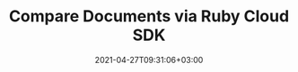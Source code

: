 ---
############################# Static ############################
layout: "product"
date: 2021-04-27T09:31:06+03:00
draft: false

product: "Comparison"
product_tag: "comparison"
platform: "Ruby"
platform_tag: "ruby"

############################# Head ############################
head_title: "Ruby Document Comparison Cloud SDK for PDF Word Excel HTML Images"
head_description: "Compare images and documents with Ruby Cloud SDK &amp; REST APIs. Compare HTML, Word, Excel, Presentations, Outlook emails, PDF &amp; image file formats."

############################# Header ############################
title: "Compare Documents via Ruby Cloud SDK"
description: "Build corporate document comparison tools using REST API. Works as a comprehensive solution for all major file formats.‎‎"
button:
    enable: true

############################# SubMenu ############################
submenu:
    enable: true
    
    left:
        img_alt: "GroupDocs.Comparison Cloud SDK for Ruby"
        image: "/sdk/272x272/groupdocs_comparison-for-ruby.webp"
        product: "GroupDocs.Comparison"
        platform: "Ruby"

    middle:
        button:
            # button loop
            - link: "#overview"
              text: "Overview"

            # button loop
            - link: "#features"
              text: "Features"


            # button loop
            - link: "https://docs.groupdocs.cloud/comparison/release-notes/"
              text: "Release Notes"

            # button loop
            - link: "https://purchase.groupdocs.cloud/pricing"
              text: "Pricing"

    right:
        link_download: "https://groupdocscloud.github.io/"
        link_learn: "https://docs.groupdocs.cloud/comparison/"
        link_buy: "https://purchase.groupdocs.cloud/buy"

############################# Overview ############################
overview:
    enable: true
    content: |
      GroupDocs.Comparison for Cloud is a REST API that enables your Ruby applications to fetch two ‎documents of supported file format, compare those ‎same format documents and find differences ‎between them. The SDK allows you to make a resultant file and enables you to ‎accept or reject the ‎retrieved changes. Our Document Comparison SDK allows easy integration ‎into your existing Ruby ‎applications, to empower your end-users to compare documents, spreadsheets, ‎presentations, ‎Microsoft Visio diagrams, emails, and files of many other formats.‎‎‎
    tabs:
      enable: true
      
      ## TAB ONE ##
      tab_one:
        description: |
          An overview of the features supported by the document comparison Cloud API.
      
        left:
          enable: true
          table:
            # table loop
            - icon: "fas fa-check"
              title: "Accept retrieved changes"
              
            # table loop
            - icon: "fas fa-bookmark-o"
              title: "Document Resources"
              content: |
                * Result document
                * Stream of result
                * Images of result

        right:
          enable: true
          table:
            # table loop
            - icon: "fas fa-trash-o"
              title: "Reject retrieved changes"
              
            # table loop
            - icon: "fas fa-retweet"
              title: "Changes Resources"
              content: |
                * Get changes
                * Update changes

      ## TAB TWO ##
      tab_two:
        description: |
          Document comparison Cloud API supported formats.

        left:
          enable: true
          table:
            # table loop
            - title: "Microsoft Office Formats"
              content: |
                * **Word**: DOC, DOCX, DOT, DOTX, DOCM, DOTM, RTF
                * **Excel**: XLS, XLSX, XLSM, XLSB, XLS2003
                * **PowerPoint**: PPT, PPTX, PPS, PPSX
                * **Outlook**: EML, EMLX, MSG

        right:
          enable: true
          table:
            # table loop
            - title: "Other Formats"
              content: |
                * **OpenDocument**: ODT, OTT, ODS, ODP, OTP
                * **Web**: HTM, HTML, MHTML
                        * **Fixed Layout**: PDF
                * **Image Files**: JPEG, BMP, PNG, GIF
                        * **Text**: TXT and other text formats with different extensions
                * **Others**: DJVU, DICOM, PDF, CSV


      ## TAB THREE ##
      tab_three:
        description: |
          Supported Operating Systems and Frameworks
      
        left:
          enable: true
          table:
            # table loop
            - icon: "fab fa-windows"
              title: "Operating Systems"
              content: |
                * Microsoft Windows Desktop
                * Microsoft Windows Server
                * Linux
                * MacOS

            # table loop
            - icon: "fas fa-code"
              title: "Supported Frameworks"
              content: |
                * Java 7 (1.7) and above

        right:
          enable: true
          table:
            # table loop
            - icon: "fas fa-cogs"
              title: "Development Environments"
              content: |
                * NetBeans
                * IntelliJ IDEA
                * Eclipse
            # table loop
            - icon: "fas fa-tools"
              title: "Build Automation Tool"
              content: |
                * Maven

############################# Features ############################
features:
    enable: true
    title: "Advanced Document Comparison REST API Features"

    feature:
      # feature loop
      - icon: "fas fa-file-o"
        content: "Compare Documents Stored at Cloud Storage"

      # feature loop
      - icon: "fas fa-desktop"
        content: "Fetch Documents of Supported File Types as File or Array of images"

      # feature loop
      - icon: "fas fa-copy"
        content: "Retrieve Resultant Document that Contains Differences among Compared Documents‎"
      
      # feature loop
      - icon: "fas fa-bullseye"
        content: "Get List of Categories, such as, TypeChanged or OnlyNumbers etc., for the Modified Content"

      # feature loop
      - icon: "fas fa-plug"
        content: "Accept/Reject Document Modifications to Save or Discard them"
      # feature loop
      - icon: "fas fa-file-o"
        content: "Return Document Modifications as a Set of Images or their Stream"
    
      # feature loop
      - icon: "fas fa-desktop"
        content: "Get Resultant Document (with Modifications) via Stream"
    
      # feature loop
      - icon: "fas fa-copy"
        content: "Fetch Document (with Comparison Result) as a Set of Images or their Stream"
    
      # feature loop
      - icon: "fas fa-bullseye"
        content: "Retrieve Resultant Document (with the Comparison Result) as a Stream‎"
  
    more_feature:
      # more_feature_loop
      - title: "Get Document Result as Images"
        content: "Using GroupDocs.Comparison Cloud API, you can compare documents and get the list of modifications ‎in the form of images. Following piece of code shows how you can compare a source and ‎a target ‎DOCX files and fetch their differences in a result.DOCX file. Later you can get the resultant DOCX file as ‎images using Ruby:‎"

      # more_feature_loop
      - title: "Get Document Result as Images using Ruby"
        content: |
          
          
          ```Ruby
          # TODO: Get your AppSID and AppKey at https://dashboard.groupdocs.cloud (free registration is required).
          # For complete examples and data files, please go to https://github.com/groupdocs-comparison-cloud/groupdocs-comparison-cloud-ruby
          # Returns images of document with the result of comparison
          # throws ApiException if the Api call fails

          def comparison_images
          
            @config = GroupDocsComparisonCloud::Configuration.new(Utils::APP_SID, Utils::APP_KEY)
            @config.api_base_url = Utils::API_BASE_URL
            @sourcefile = "source.docx"
            @targetfile = "target.docx"
            @outputfile= "result.docx"
          
            # Upload file to Cloud Storage
            upload_file(@sourcefile)
            upload_file(@targetfile)
          
            # Returns images of document with the result of comparison
            @comparison_api = GroupDocsComparisonCloud::ComparisonApi.from_config(@config)
            request = GroupDocsComparisonCloud::ComparisonImagesRequest.new(GetComparisonRequest(@sourcefile, @targetfile),@outputfile)
            response = @comparison_api.comparison_images(request)
            puts response
          puts 'completed'
          
          end
          ```
      

############################# Support ############################
support:
    enable: true

############################# Solutions ############################
solutions:
    enable: true
    title: "GroupDocs.Comparison Cloud also offers individual document comparison SDKs for other popular languages as listed below:"

    solution:
        # solution loop
        - img_alt: "GroupDocs.Comparison Cloud SDK for cURL"
          image: "/sdk/272x272/groupdocs_comparison-for-curl.webp"
          product: "GroupDocs.Comparison"
          platform: "Cloud for cURL"
          link: "/comparison/curl"
        # solution loop
        - img_alt: "GroupDocs.Comparison Cloud SDK for .NET"
          image: "/sdk/272x272/groupdocs_comparison-for-net.webp"
          product: "GroupDocs.Comparison"
          platform: "Cloud SKD for .NET"
          link: "/comparison/net"

        # solution loop
        - img_alt: "GroupDocs.Comparison Cloud SDK for Java"
          image: "/sdk/272x272/groupdocs_comparison-for-java.webp"
          product: "GroupDocs.Comparison"
          platform: "Java"
          link: "/comparison/java"

        # solution loop
        - img_alt: "GroupDocs.Comparison Cloud SDK for PHP"
          image: "/sdk/272x272/groupdocs_comparison-for-php.webp"
          product: "GroupDocs.Comparison"
          platform: "PHP"
          link: "/comparison/php"

        # solution loop
        - img_alt: "GroupDocs.Comparison Cloud SDK for Python"
          image: "/sdk/272x272/groupdocs_comparison-for-python.webp"
          product: "GroupDocs.Comparison"
          platform: "Python"
          link: "/comparison/python"
        # solution loop
        - img_alt: "GroupDocs.Comparison Cloud SDK for Node.js"
          image: "/sdk/272x272/groupdocs_comparison-for-node.webp"
          product: "GroupDocs.Comparison"
          platform: "Node.js"
          link: "/comparison/nodejs"

        

############################# Back to top ###############################
back_to_top:
  enable: true
---